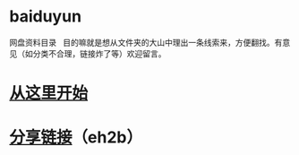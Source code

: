 # baiduyun
网盘资料目录
 
目的嘛就是想从文件夹的大山中理出一条线索来，方便翻找。有意见（如分类不合理，链接炸了等）欢迎留言。
 
# [从这里开始](https://github.com/fumoliufenyi/baiduyun/blob/master/%E9%A9%AC%E5%88%97%E4%B8%BB%E4%B9%89.md)
# [分享链接](https://pan.baidu.com/s/1dFWFv8X)（eh2b）
